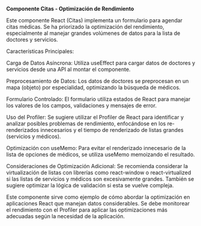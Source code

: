 **Componente Citas - Optimización de Rendimiento**

Este componente React (Citas) implementa un formulario para agendar citas médicas. Se ha priorizado la optimización del rendimiento, especialmente al manejar grandes volúmenes de datos para la lista de doctores y servicios.

Características Principales:

Carga de Datos Asíncrona: Utiliza useEffect para cargar datos de doctores y servicios desde una API al montar el componente.

Preprocesamiento de Datos: Los datos de doctores se preprocesan en un mapa (objeto) por especialidad, optimizando la búsqueda de médicos.

Formulario Controlado: El formulario utiliza estados de React para manejar los valores de los campos, validaciones y mensajes de error.

Uso del Profiler: Se sugiere utilizar el Profiler de React para identificar y analizar posibles problemas de rendimiento, enfocándose en los re-renderizados innecesarios y el tiempo de renderizado de listas grandes (servicios y médicos).

Optimización con useMemo: Para evitar el renderizado innecesario de la lista de opciones de médicos, se utiliza useMemo memoizando el resultado.

Consideraciones de Optimización Adicional: Se recomienda considerar la virtualización de listas con librerías como react-window o react-virtualized si las listas de servicios y médicos son excesivamente grandes. También se sugiere optimizar la lógica de validación si esta se vuelve compleja.

Este componente sirve como ejemplo de cómo abordar la optimización en aplicaciones React que manejan datos considerables. Se debe monitorear el rendimiento con el Profiler para aplicar las optimizaciones más adecuadas según la necesidad de la aplicación.
